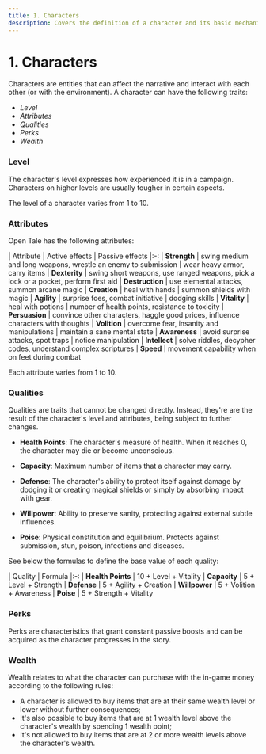 ```yaml
---
title: 1. Characters
description: Covers the definition of a character and its basic mechanics
---
```


# 1. Characters

Characters are entities that can affect the narrative and interact with each
other (or with the environment). A character can have the following traits:

* *Level*
* *Attributes*
* *Qualities*
* *Perks*
* *Wealth*

### Level

The character's level expresses how experienced it is in a campaign.
Characters on higher levels are usually tougher in certain aspects.

The level of a character varies from 1 to 10.

### Attributes

Open Tale has the following attributes:

| Attribute | Active effects | Passive effects
|:-:
| **Strength** | swing medium and long weapons, wrestle an enemy to submission | wear heavy armor, carry items
| **Dexterity** | swing short weapons, use ranged weapons, pick a lock or a pocket, perform first aid
| **Destruction** | use elemental attacks, summon arcane magic
| **Creation** | heal with hands | summon shields with magic
| **Agility** | surprise foes, combat initiative | dodging skills
| **Vitality** | heal with potions | number of health points, resistance to toxicity
| **Persuasion** | convince other characters, haggle good prices, influence characters with thoughts
| **Volition** | overcome fear, insanity and manipulations | maintain a sane mental state
| **Awareness** | avoid surprise attacks, spot traps | notice manipulation
| **Intellect** | solve riddles, decypher codes, understand complex scriptures
| **Speed** | movement capability when on feet during combat

Each attribute varies from 1 to 10.

### Qualities

Qualities are traits that cannot be changed directly. Instead, they're are the
result of the character's level and attributes, being subject to further
changes.

* **Health Points**: The character's measure of health. When it reaches 0, the
character may die or become unconscious.

* **Capacity**: Maximum number of items that a character may carry.

* **Defense**: The character's ability to protect itself against damage by
dodging it or creating magical shields or simply by absorbing impact with gear.

* **Willpower**: Ability to preserve sanity, protecting against external subtle
influences.

* **Poise**: Physical constitution and equilibrium. Protects against submission,
stun, poison, infections and diseases.

See below the formulas to define the base value of each quality:

| Quality | Formula
|:-:
| **Health Points** | 10 + Level + Vitality
| **Capacity** | 5 + Level + Strength
| **Defense** | 5 + Agility + Creation
| **Willpower** | 5 + Volition + Awareness
| **Poise** | 5 + Strength + Vitality

### Perks

Perks are characteristics that grant constant passive boosts and can be acquired
as the character progresses in the story.

### Wealth

Wealth relates to what the character can purchase with the in-game money
according to the following rules:

* A character is allowed to buy items that are at their same wealth level or
lower without further consequences;
* It's also possible to buy items that are at 1 wealth level above the
character's wealth by spending 1 wealth point;
* It's not allowed to buy items that are at 2 or more wealth levels above the
character's wealth.
